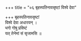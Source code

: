 +++
title = "०६ बृहस्पतिनावसृष्टां विश्वे देवा"

+++
बृहस्पतिनावसृष्टां  
विश्वे देवा अधारयन् ।  
भगो गोषु प्रविष्टं  
यत् तेनेमां सं सृजामसि ॥